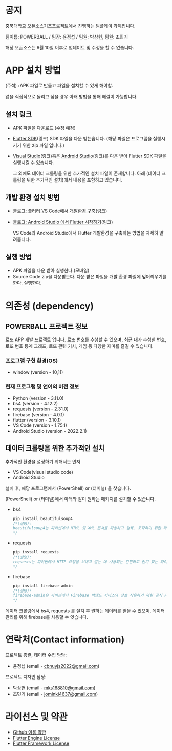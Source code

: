 # 공지
충북대학교 오픈소스기초프로젝트에서 진행하는 팀플레이 과제입니다.

팀이름: POWERBALL / 팀장: 윤정섭 / 팀원: 박상현, 팀원: 조민기

해당 오픈소스는 6월 10일 이후로 업데이트 및 수정을 할 수 없습니다.

# APP 설치 방법 

(주석)+APK 파일로 만들고 파일을 설치할 수 있게 해야함.

앱을 직접적으로 돌리고 싶을 경우 아래 방법을 통해 해결이 가능합니다.


## 설치 링크
* APK 파일을 다운로드.(수정 예정)

* [Flutter SDK](https://docs.flutter.dev/get-started/install/windows)(링크) SDK 파일을 다운 받는습니다. (해당 파일은 프로그램을 실행시키기 위한 zip 파일 입니다.) 

* [Visual Studio](https://code.visualstudio.com/Download)(링크)혹은 [Android Studio](https://developer.android.com/studio)(링크)를 다운 받아 Flutter SDK 파일을 실행시킬 수 있습니다.

    그 외에도 데이터 크롤링을 위한 추가적인 설치 파일이 존재합니다. 아래 (데이터 크롤링을 위한 추가적인 설치)에서 내용을 포함하고 있습니다.

## 개발 환경 설치 방법
* [블로그: 플러터 VS Code에서 개발환경 구축](https://fre2-dom.tistory.com/175)(링크)
* [블로그: Android Studio 에서 Flutter 시작하기](https://blog.yena.io/studynote/2020/02/04/Android-Flutter-Install.html)(링크)

    VS Code와 Android Studio에서 Flutter 개발환경을 구축하는 방법을 자세히 알려줍니다.  

## 실행 방법
* APK 파일을 다운 받아 실행한다.(모바일)
* Source Code zip을 다운받는다. 다운 받은 파일을 개발 환경 파일에 덮어씌우기를 한다. 실행한다.

# 의존성 (dependency)

## POWERBALL 프로젝트 정보

로또 APP 개발 프로젝트 입니다. 로또 번호를 추첨할 수 있으며, 최근 내가 추첨한 번호, 로또 번호 통계 그래프, 로또 관련 기사, 게임 등 다양한 재미를 즐길 수 있습니다. 


### 프로그램 구현 환경(OS)
- window (version - 10,11)

### 현재 프로그램 및 언어의 버전 정보
- Python (version - 3.11.0)
- bs4 (version - 4.12.2)
- requests (version - 2.31.0)
- firebase (version - 4.0.1)
- flutter (version - 3.10.1)
- VS Code (version - 1.75.1)
- Android Studio (version - 2022.2.1)

## 데이터 크롤링을 위한 추가적인 설치

추가적인 환경을 설정하기 위해서는 먼저 
* VS Code(visual studio code)
* Android Studio

설치 후, 해당 프로그램에서 (PowerShell) or (터미널) 을 찾습니다.

(PowerShell) or (터미널)에서 아래와 같이 원하는 패키지를 설치할 수 있습니다.

* bs4 
    ```c
    pip install beautifulsoup4
    /*(설명):
    beautifulsoup4는 파이썬에서 HTML 및 XML 문서를 파싱하고 검색, 조작하기 위한 라이브러리입니다. HTML 또는 XML 형식의 문서에서 데이터를 추출하거나 원하는 요소를 탐색하는 등 다양한 웹 스크래핑 작업에 사용됩니다. 웹 페이지 크롤링이나 데이터 마이닝과 같은 작업에서 유용하게 활용될 수 있습니다.
    */
    ```

* requests
    ```c
    pip install requests
    /*(설명):
    requests는 파이썬에서 HTTP 요청을 보내고 받는 데 사용되는 간편하고 인기 있는 라이브러리입니다. requests를 사용하면 웹 페이지에 GET, POST, PUT, DELETE 등의 HTTP 요청을 보내고, 응답을 받아오며, 쿠키, 세션 관리 등을 처리할 수 있습니다. HTTP 클라이언트를 구현하는 데 편리한 기능을 제공합니다.
    */
    ```

* firebase
    ```c
    pip install firebase-admin
    /*(설명):
    firebase-admin은 파이썬에서 Firebase 백엔드 서비스와 상호 작용하기 위한 공식 Firebase Admin SDK입니다. Firebase의 다양한 기능에 접근하고 관리할 수 있는 API를 제공하여 사용자 관리, 데이터베이스 연동, 푸시 알림 등을 처리할 수 있습니다.
    */
    ```

 데이터 크롤링에서 bs4, requests 를 설치 후 원하는 데이터를 얻을 수 있으며, 데이터 관리를 위해 firebase를 사용할 수 잇습니다.


# 연락처(Contact information)
프로젝트 총괄, 데이터 수집 담당: 
 * 윤정섭 (email - cbnuyjs2022@gmail.com)

프로젝트 디자인 담당:
 * 박상현 (email - mks168810@gmail.com)
 * 조민기 (email - jominki4637@gmail.com)

# 라이선스 및 약관
 * [Github 이용 약관](https://docs.github.com/en/site-policy/github-terms/github-terms-of-service)
 * [Flutter Engine License](https://github.com/flutter/flutter/blob/master/LICENSE)
 * [Flutter Framework License](https://github.com/flutter/flutter/blob/master/LICENSE)
